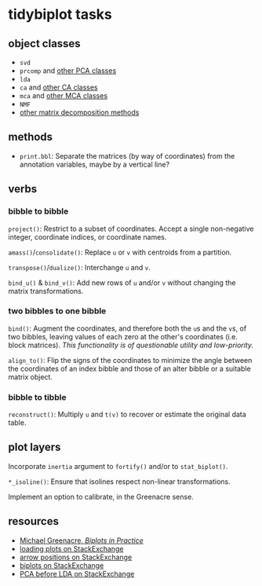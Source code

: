 # tidybiplot tasks

## object classes

- `svd`
- `prcomp` and [other PCA classes](http://www.gastonsanchez.com/visually-enforced/how-to/2012/06/17/PCA-in-R/)
- `lda`
- `ca` and [other CA classes](http://www.gastonsanchez.com/visually-enforced/how-to/2012/07/19/Correspondence-Analysis/)
- `mca` and [other MCA classes](http://www.gastonsanchez.com/visually-enforced/how-to/2012/10/13/MCA-in-R/)
- `NMF`
- [other matrix decomposition methods](http://scikit-learn.org/stable/modules/decomposition.html)

## methods

- `print.bbl`: Separate the matrices (by way of coordinates) from the annotation variables, maybe by a vertical line?

## verbs

### bibble to bibble

`project()`: Restrict to a subset of coordinates. Accept a single non-negative integer, coordinate indices, or coordinate names.

`amass()`/`consolidate()`: Replace `u` or `v` with centroids from a partition.

`transpose()`/`dualize()`: Interchange `u` and `v`.

`bind_u()` & `bind_v()`: Add new rows of `u` and/or `v` without changing the matrix transformations.

### two bibbles to one bibble

`bind()`: Augment the coordinates, and therefore both the `u`s and the `v`s, of two bibbles, leaving values of each zero at the other's coordinates (i.e. block matrices). _This functionality is of questionable utility and low-priority._

`align_to()`: Flip the signs of the coordinates to minimize the angle between the coordinates of an index bibble and those of an alter bibble or a suitable matrix object.

### bibble to tibble

`reconstruct()`: Multiply `u` and `t(v)` to recover or estimate the original data table.

## plot layers

Incorporate `inertia` argument to `fortify()` and/or to `stat_biplot()`.

`*_isoline()`: Ensure that isolines respect non-linear transformations.

Implement an option to calibrate, in the Greenacre sense.

## resources

- [Michael Greenacre, _Biplots in Practice_](http://www.multivariatestatistics.org/biplots.html)
- [loading plots on StackExchange](https://stats.stackexchange.com/a/119758/68743)
- [arrow positions on StackExchange](https://stats.stackexchange.com/a/141531/68743)
- [biplots on StackExchange](https://stats.stackexchange.com/a/141755/68743)
- [PCA before LDA on StackExchange](https://stats.stackexchange.com/a/109810/68743)
